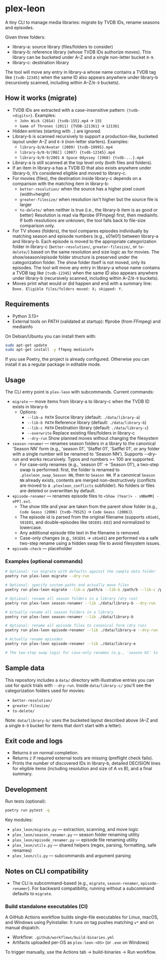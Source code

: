 # plex-leon

A tiny CLI to manage media libraries: migrate by TVDB IDs, rename seasons and episodes.

Given three folders:
- library-a: source library (files/folders to consider)
- library-b: reference library (whose TVDB IDs authorize moves). This library can be bucketed under A–Z and a single non-letter bucket `0-9`.
- library-c: destination library

The tool will move any entry in library-a whose name contains a TVDB tag like `{tvdb-12345}` when the same ID also appears anywhere under library-b (recursively scanned, including within A–Z/`0-9` buckets).

## How it works (migrate)

- TVDB IDs are extracted with a case-insensitive pattern: `{tvdb-<digits>}`. Examples:
	- `John Wick (2014) {tvdb-155}.mp4` → `155`
	- `Game of Thrones (2011) {TVDB-121361}` → `121361`
- Hidden entries (starting with `.`) are ignored.
- Library-b is scanned recursively to support a production-like, bucketed layout under A–Z and `0-9` (non-letter starters). Examples:
	- `library-b/A/Avatar (2009) {tvdb-19995}.mp4`
	- `library-b/0-9/[REC] (2007) {tvdb-12345}.mp4`
	- `library-b/0-9/2001 A Space Odyssey (1968) {tvdb-...}.mp4`
- Library-a is still scanned at the top level only (both files and folders).
- If an item in library-a has a TVDB ID that also exists anywhere under library-b, it’s considered eligible and moved to library-c.
- For movies (files), the destination inside library-c depends on a comparison with the matching item in library-b:
	- `better-resolution/` when the source has a higher pixel count (width×height)
	- `greater-filesize/` when resolution isn't higher but the source file is larger
	- `to-delete/` when neither is true (i.e., the library-b item is as good or better)
	Resolution is read via ffprobe (FFmpeg) first, then mediainfo. If both resolutions are unknown, the tool falls back to file-size comparison only.
- For TV shows (folders), the tool compares episodes individually by matching season and episode numbers (e.g., s01e01) between library-a and library-b. Each episode is moved to the appropriate categorization folder in library-c (`better-resolution/`, `greater-filesize/`, or `to-delete/`) based on the same resolution and size logic as for movies. The show/season/episode folder structure is preserved under the categorization folder. The show folder itself is not moved, only its episodes.
  The tool will move any entry in library-a whose name contains a TVDB tag like `{tvdb-12345}` when the same ID also appears anywhere under library-b (recursively scanned, including within A–Z/`0-9` buckets).
- Moves print what would or did happen and end with a summary line: `Done. Eligible files/folders moved: X; skipped: Y.`

## Requirements

- Python 3.13+
- External tools on PATH (validated at startup): ffprobe (from FFmpeg) and mediainfo

On Debian/Ubuntu you can install them with:

```bash
sudo apt-get update
sudo apt-get install -y ffmpeg mediainfo
```

If you use Poetry, the project is already configured. Otherwise you can install it as a regular package in editable mode.

## Usage

The CLI entry point is `plex-leon` with subcommands. Current commands:

- `migrate` — move items from library-a to library-c when the TVDB ID exists in library-b
	- Options:
		- `--lib-a PATH`  Source library (default: `./data/library-a`)
		- `--lib-b PATH`  Reference library (default: `./data/library-b`)
		- `--lib-c PATH`  Destination library (default: `./data/library-c`)
		- `--overwrite`   Replace existing files/folders in library-c
		- `--dry-run`     Show planned moves without changing the filesystem
- `season-renamer` — renames season folders in a library to the canonical 'Season NN' form (e.g., 'season 01', 'Staffel 01', 'Satffel 01', or any folder with a single number will be renamed to 'Season NN'). Supports --dry-run and works recursively. Typos and numbers >= 100 are supported.
	- For case-only renames (e.g., 'season 01' → 'Season 01'), a two-step swap is performed: first, the folder is renamed to `.plexleon_swap_Season NN`, then to `Season NN`. If a canonical `Season NN` already exists, contents are merged non-destructively (conflicts are moved to a `.plexleon_conflicts` subfolder). No folders or files are deleted or overwritten by default.
- `episode-renamer` — renames episode files to `<Show (Year)> - sNNeMM[ -ePP].ext`.
	- The show title and year are taken from the parent show folder (e.g., `Code Geass (2006) {tvdb-79525}` → `Code Geass (2006)`).
	- The episode id is parsed from the original filename (supports `s01e01`, `S01E01`, and double-episodes like `S01E01-E02`) and normalized to lowercase.
	- Any additional episode title text in the filename is removed.
	- Case-only changes (e.g., `S01E01` → `s01e01`) are performed via a safe two-step rename using a hidden swap file to avoid filesystem issues.
- `episode-check` — placeholder

### Examples (optional commands)

```bash
# Optional: run migrate with defaults against the sample data folder
poetry run plex-leon migrate --dry-run

# Optional: specify custom paths and actually move files
poetry run plex-leon migrate --lib-a /path/a --lib-b /path/b --lib-c /path/c --overwrite

# Optional: rename all season folders in a library (dry run)
poetry run plex-leon season-renamer --lib ./data/library-b --dry-run

# Actually rename all season folders in a library
poetry run plex-leon season-renamer --lib ./data/library-b

# Optional: rename all episode files to canonical form (dry run)
poetry run plex-leon episode-renamer --lib ./data/library-e --dry-run

# Actually rename episodes
poetry run plex-leon episode-renamer --lib ./data/library-e

# The two-step swap logic for case-only renames (e.g., 'season 01' to 'Season 01') ensures safe renaming even on case-insensitive filesystems and merges contents if the canonical folder already exists. No data is lost; conflicts are preserved in a `.plexleon_conflicts` folder.
```

## Sample data

This repository includes a `data/` directory with illustrative entries you can use for quick trials with `--dry-run`.
Inside `data/library-c/` you'll see the categorization folders used for movies:
- `better-resolution/`
- `greater-filesize/`
- `to-delete/`

Note: `data/library-b/` uses the bucketed layout described above (A–Z and a single `0-9` bucket for items that don’t start with a letter).

## Exit code and logs

- Returns `0` on normal completion.
- Returns `2` if required external tools are missing (preflight check fails).
- Prints the number of discovered IDs in library-b, detailed DECISION lines for eligible items (including resolution and size of A vs B), and a final summary.

## Development

Run tests (optional):

```bash
poetry run pytest -q
```

Key modules:
- `plex_leon/migrate.py` — extraction, scanning, and move logic
- `plex_leon/season_renamer.py` — season folder renaming utility
- `plex_leon/episode_renamer.py` — episode file renaming utility
- `plex_leon/utils.py` — shared helpers (regex, parsing, formatting, safe renames)
- `plex_leon/cli.py` — subcommands and argument parsing

## Notes on CLI compatibility

- The CLI is subcommand-based (e.g., `migrate`, `season-renamer`, `episode-renamer`). For backward compatibility, running without a subcommand defaults to `migrate`.


### Build standalone executables (CI)

A GitHub Actions workflow builds single-file executables for Linux, macOS, and Windows using PyInstaller. It runs on tag pushes matching `v*` and on manual dispatch.

- Workflow: `.github/workflows/build-binaries.yml`
- Artifacts uploaded per-OS as `plex-leon-<OS>` (or `.exe` on Windows)

To trigger manually, use the Actions tab → build-binaries → Run workflow.
